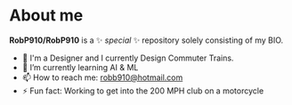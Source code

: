 # About me

**RobP910/RobP910** is a ✨ _special_ ✨ repository solely consisting of my BIO.

- 🔭 I'm a Designer and I currently Design Commuter Trains. 
- 🌱 I’m currently learning AI & ML
- 📫 How to reach me: robb910@hotmail.com
- ⚡ Fun fact: Working to get into the 200 MPH club on a motorcycle
